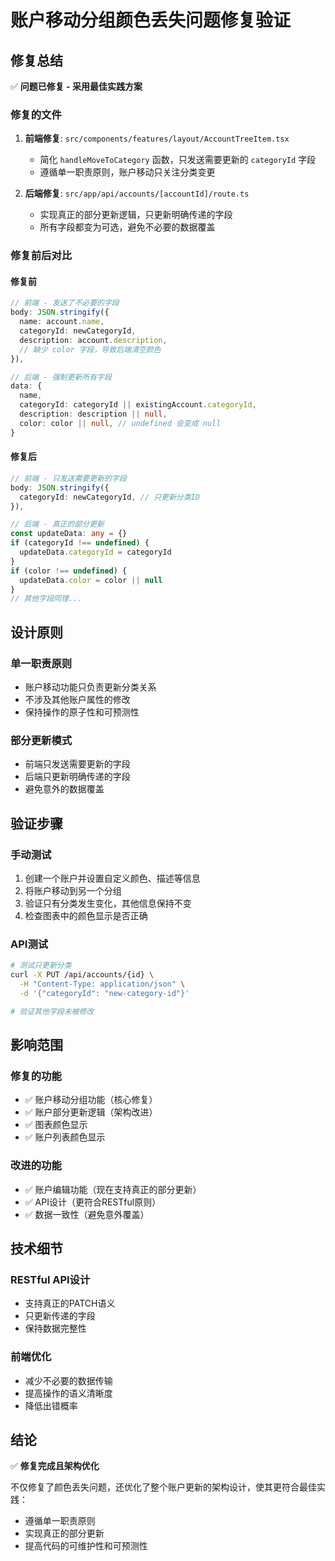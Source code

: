 # 账户移动分组颜色丢失问题修复验证

## 修复总结

✅ **问题已修复 - 采用最佳实践方案**

### 修复的文件

1. **前端修复**: `src/components/features/layout/AccountTreeItem.tsx`
   - 简化 `handleMoveToCategory` 函数，只发送需要更新的 `categoryId` 字段
   - 遵循单一职责原则，账户移动只关注分类变更

2. **后端修复**: `src/app/api/accounts/[accountId]/route.ts`
   - 实现真正的部分更新逻辑，只更新明确传递的字段
   - 所有字段都变为可选，避免不必要的数据覆盖

### 修复前后对比

#### 修复前
```typescript
// 前端 - 发送了不必要的字段
body: JSON.stringify({
  name: account.name,
  categoryId: newCategoryId,
  description: account.description,
  // 缺少 color 字段，导致后端清空颜色
}),

// 后端 - 强制更新所有字段
data: {
  name,
  categoryId: categoryId || existingAccount.categoryId,
  description: description || null,
  color: color || null, // undefined 会变成 null
}
```

#### 修复后
```typescript
// 前端 - 只发送需要更新的字段
body: JSON.stringify({
  categoryId: newCategoryId, // 只更新分类ID
}),

// 后端 - 真正的部分更新
const updateData: any = {}
if (categoryId !== undefined) {
  updateData.categoryId = categoryId
}
if (color !== undefined) {
  updateData.color = color || null
}
// 其他字段同理...
```

## 设计原则

### 单一职责原则
- 账户移动功能只负责更新分类关系
- 不涉及其他账户属性的修改
- 保持操作的原子性和可预测性

### 部分更新模式
- 前端只发送需要更新的字段
- 后端只更新明确传递的字段
- 避免意外的数据覆盖

## 验证步骤

### 手动测试
1. 创建一个账户并设置自定义颜色、描述等信息
2. 将账户移动到另一个分组
3. 验证只有分类发生变化，其他信息保持不变
4. 检查图表中的颜色显示是否正确

### API测试
```bash
# 测试只更新分类
curl -X PUT /api/accounts/{id} \
  -H "Content-Type: application/json" \
  -d '{"categoryId": "new-category-id"}'

# 验证其他字段未被修改
```

## 影响范围

### 修复的功能
- ✅ 账户移动分组功能（核心修复）
- ✅ 账户部分更新逻辑（架构改进）
- ✅ 图表颜色显示
- ✅ 账户列表颜色显示

### 改进的功能
- ✅ 账户编辑功能（现在支持真正的部分更新）
- ✅ API设计（更符合RESTful原则）
- ✅ 数据一致性（避免意外覆盖）

## 技术细节

### RESTful API设计
- 支持真正的PATCH语义
- 只更新传递的字段
- 保持数据完整性

### 前端优化
- 减少不必要的数据传输
- 提高操作的语义清晰度
- 降低出错概率

## 结论

✅ **修复完成且架构优化**

不仅修复了颜色丢失问题，还优化了整个账户更新的架构设计，使其更符合最佳实践：
- 遵循单一职责原则
- 实现真正的部分更新
- 提高代码的可维护性和可预测性
